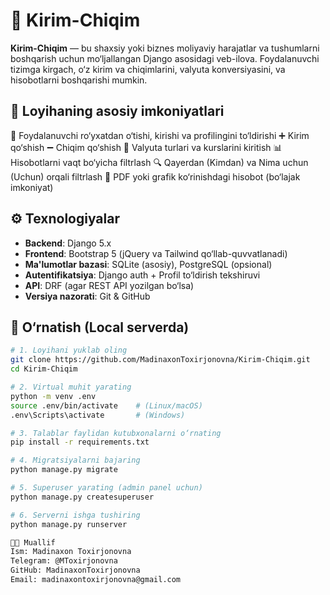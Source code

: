# 💸 Kirim-Chiqim

**Kirim-Chiqim** — bu shaxsiy yoki biznes moliyaviy harajatlar va tushumlarni boshqarish uchun mo‘ljallangan Django asosidagi veb-ilova. Foydalanuvchi tizimga kirgach, o‘z kirim va chiqimlarini, valyuta konversiyasini, va hisobotlarni boshqarishi mumkin.



## 🧩 Loyihaning asosiy imkoniyatlari

 🔐 Foydalanuvchi ro‘yxatdan o‘tishi, kirishi va profilingini to‘ldirishi
 ➕ Kirim qo‘shish
 ➖ Chiqim qo‘shish
 💱 Valyuta turlari va kurslarini kiritish
 📊 Hisobotlarni vaqt bo‘yicha filtrlash
 🔍 Qayerdan (Kimdan) va Nima uchun (Uchun) orqali filtrlash
 🧾 PDF yoki grafik ko‘rinishdagi hisobot (bo‘lajak imkoniyat)



## ⚙️ Texnologiyalar

- **Backend**: Django 5.x
- **Frontend**: Bootstrap 5 (jQuery va Tailwind qo‘llab-quvvatlanadi)
- **Ma'lumotlar bazasi**: SQLite (asosiy), PostgreSQL (opsional)
- **Autentifikatsiya**: Django auth + Profil to‘ldirish tekshiruvi
- **API**: DRF (agar REST API yozilgan bo‘lsa)
- **Versiya nazorati**: Git & GitHub



## 🚀 O‘rnatish (Local serverda)

```bash
# 1. Loyihani yuklab oling
git clone https://github.com/MadinaxonToxirjonovna/Kirim-Chiqim.git
cd Kirim-Chiqim

# 2. Virtual muhit yarating
python -m venv .env
source .env/bin/activate    # (Linux/macOS)
.env\Scripts\activate       # (Windows)

# 3. Talablar faylidan kutubxonalarni o‘rnating
pip install -r requirements.txt

# 4. Migratsiyalarni bajaring
python manage.py migrate

# 5. Superuser yarating (admin panel uchun)
python manage.py createsuperuser

# 6. Serverni ishga tushiring
python manage.py runserver

👩‍💻 Muallif
Ism: Madinaxon Toxirjonovna
Telegram: @MToxirjonovna
GitHub: MadinaxonToxirjonovna
Email: madinaxontoxirjonovna@gmail.com